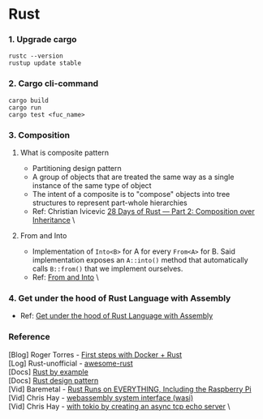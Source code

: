 # Rust

### 1. Upgrade cargo

```shell
rustc --version
rustup update stable
```

### 2. Cargo cli-command

```shell
cargo build
cargo run
cargo test <fuc_name>
```

### 3. Composition

1. What is composite pattern
    - Partitioning design pattern
    - A group of objects that are treated the same way as a single instance of the same type of object
    - The intent of a composite is to "compose" objects into tree structures to represent part-whole hierarchies
    - Ref: Christian Ivicevic [28 Days of Rust — Part 2: Composition over Inheritance](https://medium.com/comsystoreply/28-days-of-rust-part-2-composition-over-inheritance-cab1b106534a) \

2. From and Into
   - Implementation of `Into<B>` for A for every `From<A>` for B. Said implementation exposes an `A::into()` method that automatically calls `B::from()` that we implement ourselves.
   - Ref: [From and Into](https://doc.rust-lang.org/rust-by-example/conversion/from_into.html) \
   
### 4. Get under the hood of Rust Language with Assembly
- Ref: [Get under the hood of Rust Language with Assembly](https://www.youtube.com/watch?v=lRV_5IBUTes&ab_channel=ChrisHay)

### Reference

[Blog] Roger Torres - [First steps with Docker + Rust](https://dev.to/rogertorres/first-steps-with-docker-rust-30oi) \
[Log] Rust-unofficial - [awesome-rust](https://github.com/rust-unofficial/awesome-rust#audio-and-music) \
[Docs] [Rust by example](https://doc.rust-lang.org/rust-by-example/hello.html) \
[Docs] [Rust design pattern](https://rust-unofficial.github.io/patterns/intro.html) \
[Vid] Baremetal - [Rust Runs on EVERYTHING, Including the Raspberry Pi](https://www.youtube.com/watch?v=jZT8APrzvc4&ab_channel=LowLevelLearning) \
[Vid] Chris Hay - [webassembly system interface (wasi)](https://www.youtube.com/watch?v=MONlkYotR5s&ab_channel=ChrisHay) \
[Vid] Chris Hay - [with tokio by creating an async tcp echo server](https://www.youtube.com/watch?v=DJzgUmH30h8&ab_channel=ChrisHay) \
